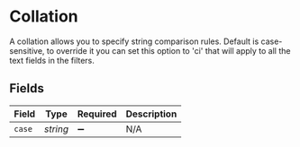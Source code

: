 # Collation

A collation allows you to specify string comparison rules. Default is case-sensitive, to override it you can set this option to 'ci' that will apply to all the text fields in the filters.


## Fields

| Field              | Type               | Required           | Description        |
| ------------------ | ------------------ | ------------------ | ------------------ |
| `case`             | *string*           | :heavy_minus_sign: | N/A                |